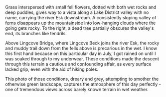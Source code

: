 Grass interspersed with small fell flowers, dotted with both wet rocks and deep puddles, gives way to a vista along a Lake District valley with no name, carrying the river Esk downstream. A consistently sloping valley of ferns disappears up the mountainside into low-hanging clouds where the going gets rocky. To the right, a dead tree partially obscures the valley's end, its branches like tendrils.

Above Lingcove Bridge, where Lingcove Beck joins the river Esk, the rocky and muddy trail down from the fells above is precarious in the wet. I know this first hand because on this particular day in July, I got rained on until I was soaked through to my underwear. These conditions made the descent through this terrain a cautious and confounding affair, as every surface lacked grip, even with the aid of hiking poles.

This photo of those conditions, dreary and grey, attempting to smother the otherwise green landscape, captures the atmosphere of this day perfectly - one of tremendous views across barely known terrain in wet weather.
